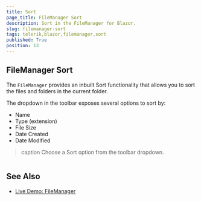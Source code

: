 ```yaml
---
title: Sort
page_title: FileManager Sort
description: Sort in the FileManager for Blazor.
slug: filemanager-sort
tags: telerik,blazor,filemanager,sort
published: True
position: 13
---
```


## FileManager Sort

The `FileManager` provides an inbuilt Sort functionality that allows you to sort the files and folders in the current folder.

The dropdown in the toolbar exposes several options to sort by:

* Name
* Type (extension)
* File Size
* Date Created
* Date Modified

>caption Choose a Sort option from the toolbar dropdown.

````CSHTML
````

## See Also

  * [Live Demo: FileManager](https://demos.telerik.com/blazor-ui/filemanager/overview)
